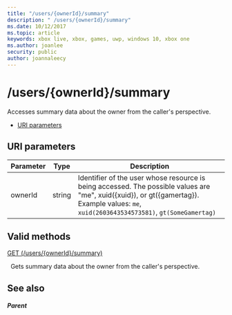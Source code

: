 ```yaml
---
title: "/users/{ownerId}/summary"
description: " /users/{ownerId}/summary"
ms.date: 10/12/2017
ms.topic: article
keywords: xbox live, xbox, games, uwp, windows 10, xbox one
ms.author: joanlee
security: public
author: joannaleecy
---
```


# /users/{ownerId}/summary
Accesses summary data about the owner from the caller's perspective.

  * [URI parameters](#ID4EQ)

<a id="ID4EQ"></a>


## URI parameters

| Parameter| Type| Description|
| --- | --- | --- |
| ownerId| string| Identifier of the user whose resource is being accessed. The possible values are "me", xuid({xuid}), or gt({gamertag}). Example values: <code>me</code>, <code>xuid(2603643534573581)</code>, <code>gt(SomeGamertag)</code>|

<a id="ID4ESB"></a>


## Valid methods

[GET (/users/{ownerId}/summary)](uri-usersowneridsummaryget.md)

&nbsp;&nbsp;Gets summary data about the owner from the caller's perspective.

<a id="ID4E3B"></a>


## See also

<a id="ID4E5B"></a>


##### Parent